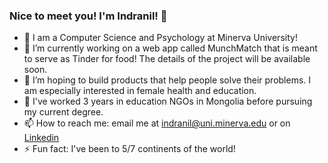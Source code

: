 ### Nice to meet you! I'm Indranil! 👋

- 🌱 I am a Computer Science and Psychology at Minerva University!
- 👯 I’m currently working on a web app called MunchMatch that is meant to serve as Tinder for food! The details of the project will be available soon.
- 👑 I’m hoping to build products that help people solve their problems. I am especially interested in female health and education.
- 💼 I've worked 3 years in education NGOs in Mongolia before pursuing my current degree.
- 📫 How to reach me: email me at indranil@uni.minerva.edu or on [Linkedin](https://www.linkedin.com/in/indranil-nyamsuren/)
- ⚡ Fun fact: I've been to 5/7 continents of the world!
